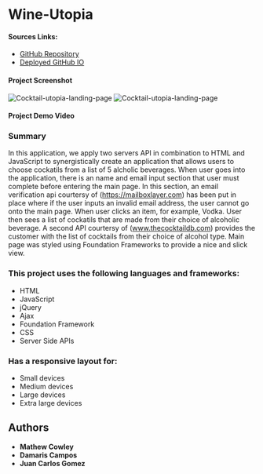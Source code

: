 # Wine-Utopia

#### Sources Links:
* [GitHub Repository](https://github.com/Mcowley1/Cocktail-Utopia)
* [Deployed GitHub IO](https://mcowley1.github.io/Cocktail-Utopia)

#### Project Screenshot

![Cocktail-utopia-landing-page](./assets/images/Cocktail-utopia-landing-page.PNG)
![Cocktail-utopia-landing-page](./assets/images/Cocktail-utopia-main-page.PNG)


#### Project Demo Video




### Summary

In this application, we apply two servers API in combination to HTML and JavaScript to synergistically create an application that allows users to choose cockatils from a list of 5 alcholic beverages. When user goes into the application, there is an name and email input section that user must complete before entering the main page. In this section, an email verification api courtersy of (https://mailboxlayer.com) has been put in place where if the user inputs an invalid email address, the user cannot go onto the main page. When user clicks an item, for example, Vodka. User then sees a list of cockatils that are made from their choice of alcoholic beverage. A second API courtersy of (www.thecocktaildb.com) provides the customer with the list of cocktails from their choice of alcohol type. Main page was styled using Foundation Frameworks to provide a nice and slick view. 


### This project uses the following languages and frameworks: 

* HTML
* JavaScript
* jQuery
* Ajax
* Foundation Framework
* CSS
* Server Side APIs




### Has a responsive layout for: 

* Small devices
* Medium devices
* Large devices
* Extra large devices

## Authors

* **Mathew Cowley**
* **Damaris Campos**
* **Juan Carlos Gomez**
